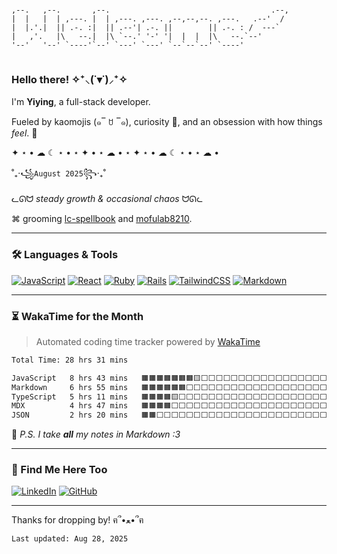 <!-- ASCII header for fun! -->
<!-- URL: http://patorjk.com/software/taag/ -->
```
                                                               
,--.   ,--.       ,--.                                    .--, 
|  |   |  | ,---. |  | ,---. ,---. ,--,--,--. ,---.   .--'  /  
|  |.'.|  || .-. :|  || .--'| .-. ||        || .-. : /  ---`   
|   ,'.   |\   --.|  |\ `--.' '-' '|  |  |  |\   --.`--'       
'--'   '--' `----'`--' `---' `---' `--`--`--' `----'           
                                                               
```
### Hello there! ✧⁺⸜(˙▾˙)⸝⁺✧

I'm **Yiying**, a full-stack developer. 

Fueled by kaomojis (๑‾ ꇴ ‾๑), curiosity 👀, and an obsession with how things _feel_. 🎐

✦ ⋆ • ☁︎ ☾ ⋆ • ⋆ ✦ • ⋆ ☁︎ • ⋆ ✦ ⋆ • ☁︎ ☾ ⋆ • ⋆ ☁︎ • 

˚₊‧꧁`August 2025`꧂‧₊˚

ᓚᘏᗢ _steady growth & occasional chaos_ ᗢᘏᓚ

⌘ grooming [lc-spellbook](https://github.com/yjie10/lc-spellbook) and [mofulab8210](https://mofulab8210.com/). 


---


### 🛠 Languages & Tools

[![JavaScript](https://img.shields.io/badge/JavaScript-F7DF1E?style=flat&logo=javascript&logoColor=black)]()
[![React](https://img.shields.io/badge/React-20232A?style=flat&logo=react&logoColor=61DAFB)]()
[![Ruby](https://img.shields.io/badge/Ruby-red?style=flat&logo=ruby&logoColor=white)]()
[![Rails](https://img.shields.io/badge/Rails-cc0000?style=flat&logo=rubyonrails&logoColor=white)]()
[![TailwindCSS](https://img.shields.io/badge/TailwindCSS-06B6D4?style=flat&logo=tailwindcss&logoColor=white)]()
[![Markdown](https://img.shields.io/badge/Markdown-000000?style=flat&logo=markdown&logoColor=white)]()


---


### ⏳ WakaTime for the Month

> Automated coding time tracker powered by [WakaTime](https://wakatime.com)

<!--START_SECTION:waka-->

```txt
Total Time: 28 hrs 31 mins

JavaScript   8 hrs 43 mins   🟧🟧🟧🟧🟧🟧🟧🟨⬜⬜⬜⬜⬜⬜⬜⬜⬜⬜⬜⬜⬜⬜⬜⬜⬜   30.48 %
Markdown     6 hrs 55 mins   🟧🟧🟧🟧🟧🟧⬜⬜⬜⬜⬜⬜⬜⬜⬜⬜⬜⬜⬜⬜⬜⬜⬜⬜⬜   24.19 %
TypeScript   5 hrs 11 mins   🟧🟧🟧🟧🟨⬜⬜⬜⬜⬜⬜⬜⬜⬜⬜⬜⬜⬜⬜⬜⬜⬜⬜⬜⬜   18.13 %
MDX          4 hrs 47 mins   🟧🟧🟧🟧⬜⬜⬜⬜⬜⬜⬜⬜⬜⬜⬜⬜⬜⬜⬜⬜⬜⬜⬜⬜⬜   16.75 %
JSON         2 hrs 20 mins   🟧🟧⬜⬜⬜⬜⬜⬜⬜⬜⬜⬜⬜⬜⬜⬜⬜⬜⬜⬜⬜⬜⬜⬜⬜   08.17 %
```

<!--END_SECTION:waka-->

💬 _P.S. I take **all** my notes in Markdown :3_


---


### 🐾 Find Me Here Too

[![LinkedIn](https://img.shields.io/badge/LinkedIn-0A66C2?style=flat&logo=linkedin&logoColor=white)](https://www.linkedin.com/in/yjie28)
[![GitHub](https://img.shields.io/badge/GitHub-181717?style=flat&logo=github&logoColor=white)](https://github.com/yjie28 "Old GitHub – some archived projects from before 2022")


---


Thanks for dropping by! ฅ՞•ﻌ•՞ฅ

`Last updated: Aug 28, 2025`

